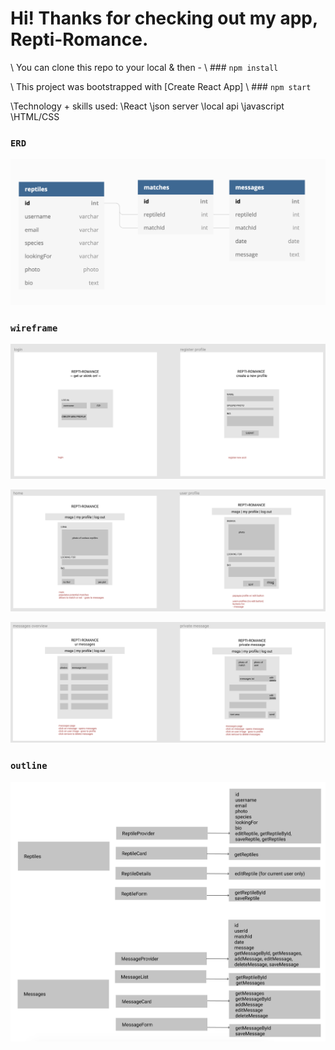 # Hi! Thanks for checking out my app, Repti-Romance.
\ You can clone this repo to your local & then -
\ ### `npm install`

\ This project was bootstrapped with [Create React App]
\ ### `npm start`

\Technology + skills used: 
\React
\json server
\local api
\javascript
\HTML/CSS

### `ERD`
![Repti-ERD](/readme/repti-ERD.png)

### `wireframe`
![Repti-wireframe1](/readme/repti-wireframe1.png)

![Repti-wireframe2](/readme/repti-wireframe2.png)

![Repti-wireframe3](/readme/repti-wireframe3.png)

### `outline`
![Repti-outline](/readme/repti-outline.png)
